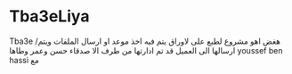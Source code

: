 # Tba3eLiya
Tba3e /هغض   اهو مشروع لطبع على لاوراق يتم فيه اخذ موعد او ارسال الملفات ويتم ارسالها الى العميل قد تم ادارتها من طرف الا صدقاء حسن وعمر وطاها youssef ben hassi مع 
